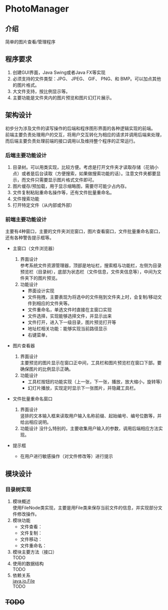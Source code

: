 # PhotoManager
## 介绍
简单的图片查看/管理程序

## 程序要求
1. 创建GUI界面，Java Swing或者Java FX等实现
2. 必须支持的文件类型：JPG、 JPEG、 GIF、 PNG、和 BMP。可以加点其他的图片格式。
3. 大文件支持，按比例显示等。
4. 主要功能是文件夹内的图片预览和图片幻灯片展示。

## 架构设计
初步分为涉及文件的读写操作的后端和程序图形界面的各种逻辑实现的前端。  
前端主要负责处理用户的交互，将用户交互转化为相应的请求并调用后端来处理，而后端主要负责处理前端的接口调用以及维持整个程序的正常运行。

   ### 后端主要功能设计
   1. 目录树。可以用类实现，比较方便。考虑是打开文件夹才读取存储（花销小点）或者是后台读取（方便搜索，如果做搜索功能的话）。注意文件夹都要显示，而文件只需要显示图片格式文件即可。
   2. 图片缓存/预加载，用于显示缩略图，需要尽可能少占内存。
   3. 文件复制粘贴重命名操作等，还有文件批量重命名。
   4. 文件搜索功能
   5. 打开特定文件（从内部或外部）

   ### 前端主要功能设计
   主要有4种窗口，主要的文件夹浏览窗口，图片查看窗口，文件批量重命名窗口，还有各种警告提示框等。

   - 主窗口（文件浏览器）
      1. 界面设计  
         参考系统文件资源管理器，顶部是地址栏，搜索框与功能栏，左侧为目录预览栏（目录树），底部为状态栏（文件信息，文件夹信息等），中间为文件夹下的图片预览。
      2. 功能设计  
         - 界面设计实现
         - 文件拖拽，主要表现为将选中的文件拖到文件夹上时，会复制/移动文件到相应的文件夹等。
         - 文件重命名，单选文件时直接在主窗口实现
         - 文件选择，实现能够选择文件，并显示出来
         - 文件打开，进入下一级目录，图片预览打开等
         - 地址栏相关功能：能够实现当前路径显示
         - 右键菜单，

   - 图片查看器  
      1. 界面设计  
         主要预览的图片显示在窗口正中间，工具栏和图片预览栏在窗口下部。要确保图片的比例显示正确。
      2. 功能设计  
         - 工具栏按钮的功能实现（上一张，下一张，播放，放大缩小，旋转等）
         - 幻灯片播放，实现定时显示下一张图片，并隐藏工具栏。
   
   - 文件批量重命名窗口  
      1. 界面设计  
         竖排的文本输入框来读取用户输入名称前缀、起始编号、编号位数等，并给出相应说明。
      2. 功能设计
         没什么特别的，主要收集用户输入的参数，调用后端相应方法实现。
   
   - 提示框  
      - 在用户进行敏感操作（对文件修改等）进行提示  

## 模块设计  
### 目录树实现  
   1. 模块概述  
      使用FileNode类实现，主要是用File类来保存当前文件的信息，并实现部分文件修改操作。
   2. 模块功能  
      - 文件查看：
      - 文件复制：
      - 文件移动：
      - 文件重命名：
   3. 模块主要方法（接口）  
      TODO
   4. 使用的数据结构  
      TODO
   5. 依赖关系  
      [java.io.File](https://docs.oracle.com/javase/8/docs/api/java/io/File.html)  
      TODO
### 
      



## ~~TODO~~ 

